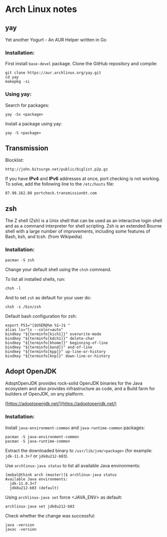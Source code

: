 
# Arch Linux notes

## yay

Yet another Yogurt - An AUR Helper written in Go

### Installation:

First install ```base-devel``` package. Clone the GitHub repository and compile:

```
git clone https://aur.archlinux.org/yay.git
cd yay
makepkg -si
```

### Using yay:

Search for packages:

```
yay -Ss <package>
```

Install a package using yay:

```
yay -S <package>
```

## Transmission

Blocklist:

```console
http://john.bitsurge.net/public/biglist.p2p.gz
```

If you have **IPv4** and **IPv6** addresses at once, port checking is not working. To solve, add the following line to the ```/etc/hosts``` file:

```console
87.98.162.88 portcheck.transmissionbt.com
```

## zsh

The Z shell (Zsh) is a Unix shell that can be used as an interactive login shell and as a command interpreter 
for shell scripting. Zsh is an extended Bourne shell with a large number of improvements, including some 
features of Bash, ksh, and tcsh. (from Wikipedia)

### Installation:

```
pacman -S zsh
```

Change your default shell using the ```chsh``` command.

To list all installed shells, run:

```
chsh -l
```

And to set ```zsh``` as default for your user do:

```
chsh -s /bin/zsh
```

Default bash configuration for zsh:

```
export PS1="[$USER@%m %1~]$ "
alias ls="ls --color=auto"
bindkey "${terminfo[kich1]}" overwrite-mode
bindkey "${terminfo[kdch1]}" delete-char
bindkey "${terminfo[khome]}" beginning-of-line
bindkey "${terminfo[kend]}" end-of-line
bindkey "${terminfo[kpp]}" up-line-or-history
bindkey "${terminfo[knp]}" down-line-or-history
```

## Adopt OpenJDK

AdoptOpenJDK provides rock-solid OpenJDK binaries for the Java ecosystem and also provides infrastructure as code, and a Build farm for builders of OpenJDK, on any platform.

[https://adoptopenjdk.net/](https://adoptopenjdk.net/)

### Installation:

Install ```java-environment-common``` and ```java-runtime-common``` packages:

```
pacman -S java-environment-common
pacman -S java-runtime-common
```

Extract the downloaded binary to ```/usr/lib/jvm/<package>``` (for example: ```jdk-11.0.3+7``` or ```jdk8u212-b03```).

Use ```archlinux-java status``` to list all available Java environments:

```
[mobal@think arch (master)]$ archlinux-java status
Available Java environments:
  jdk-11.0.3+7
  jdk8u212-b03 (default)
```

Using ```archlinux-java set``` force <JAVA_ENV> as default:

```
archlinux-java set jdk8u212-b03
```

Check whether the change was successful:

```
java -version
javac -version
```

